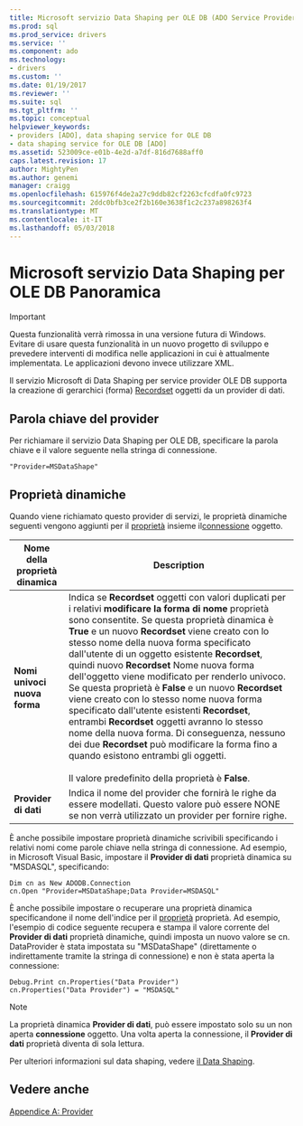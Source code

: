 ```yaml
---
title: Microsoft servizio Data Shaping per OLE DB (ADO Service Provider) | Documenti Microsoft
ms.prod: sql
ms.prod_service: drivers
ms.service: ''
ms.component: ado
ms.technology:
- drivers
ms.custom: ''
ms.date: 01/19/2017
ms.reviewer: ''
ms.suite: sql
ms.tgt_pltfrm: ''
ms.topic: conceptual
helpviewer_keywords:
- providers [ADO], data shaping service for OLE DB
- data shaping service for OLE DB [ADO]
ms.assetid: 523009ce-e01b-4e2d-a7df-816d7688aff0
caps.latest.revision: 17
author: MightyPen
ms.author: genemi
manager: craigg
ms.openlocfilehash: 615976f4de2a27c9ddb82cf2263cfcdfa0fc9723
ms.sourcegitcommit: 2ddc0bfb3ce2f2b160e3638f1c2c237a898263f4
ms.translationtype: MT
ms.contentlocale: it-IT
ms.lasthandoff: 05/03/2018
---
```

# <a name="microsoft-data-shaping-service-for-ole-db-overview"></a>Microsoft servizio Data Shaping per OLE DB Panoramica
> [!IMPORTANT]
>  Questa funzionalità verrà rimossa in una versione futura di Windows. Evitare di usare questa funzionalità in un nuovo progetto di sviluppo e prevedere interventi di modifica nelle applicazioni in cui è attualmente implementata. Le applicazioni devono invece utilizzare XML.

 Il servizio Microsoft di Data Shaping per service provider OLE DB supporta la creazione di gerarchici (forma) [Recordset](../../../ado/reference/ado-api/recordset-object-ado.md) oggetti da un provider di dati.

## <a name="provider-keyword"></a>Parola chiave del provider
 Per richiamare il servizio Data Shaping per OLE DB, specificare la parola chiave e il valore seguente nella stringa di connessione.

```
"Provider=MSDataShape"
```

## <a name="dynamic-properties"></a>Proprietà dinamiche
 Quando viene richiamato questo provider di servizi, le proprietà dinamiche seguenti vengono aggiunti per il [proprietà](../../../ado/reference/ado-api/properties-collection-ado.md) insieme il[connessione](../../../ado/reference/ado-api/connection-object-ado.md) oggetto.

|Nome della proprietà dinamica|Description|
|---------------------------|-----------------|
|**Nomi univoci nuova forma**|Indica se **Recordset** oggetti con valori duplicati per i relativi **modificare la forma di nome** proprietà sono consentite. Se questa proprietà dinamica è **True** e un nuovo **Recordset** viene creato con lo stesso nome della nuova forma specificato dall'utente di un oggetto esistente **Recordset**, quindi nuovo  **Recordset** Nome nuova forma dell'oggetto viene modificato per renderlo univoco. Se questa proprietà è **False** e un nuovo **Recordset** viene creato con lo stesso nome nuova forma specificato dall'utente esistenti **Recordset**, entrambi **Recordset**  oggetti avranno lo stesso nome della nuova forma. Di conseguenza, nessuno dei due **Recordset** può modificare la forma fino a quando esistono entrambi gli oggetti.<br /><br /> Il valore predefinito della proprietà è **False**.|
|**Provider di dati**|Indica il nome del provider che fornirà le righe da essere modellati. Questo valore può essere NONE se non verrà utilizzato un provider per fornire righe.|

 È anche possibile impostare proprietà dinamiche scrivibili specificando i relativi nomi come parole chiave nella stringa di connessione. Ad esempio, in Microsoft Visual Basic, impostare il **Provider di dati** proprietà dinamica su "MSDASQL", specificando:

```
Dim cn as New ADODB.Connection
cn.Open "Provider=MSDataShape;Data Provider=MSDASQL"
```

 È anche possibile impostare o recuperare una proprietà dinamica specificandone il nome dell'indice per il [proprietà](../../../ado/reference/ado-api/properties-collection-ado.md) proprietà. Ad esempio, l'esempio di codice seguente recupera e stampa il valore corrente del **Provider di dati** proprietà dinamiche, quindi imposta un nuovo valore se cn. DataProvider è stata impostata su "MSDataShape" (direttamente o indirettamente tramite la stringa di connessione) e non è stata aperta la connessione:

```
Debug.Print cn.Properties("Data Provider")
cn.Properties("Data Provider") = "MSDASQL"
```

> [!NOTE]
>  La proprietà dinamica **Provider di dati**, può essere impostato solo su un non aperta **connessione** oggetto. Una volta aperta la connessione, il **Provider di dati** proprietà diventa di sola lettura.

 Per ulteriori informazioni sul data shaping, vedere [il Data Shaping](../../../ado/guide/data/data-shaping-overview.md).

## <a name="see-also"></a>Vedere anche
 [Appendice A: Provider](../../../ado/guide/appendixes/appendix-a-providers.md)
